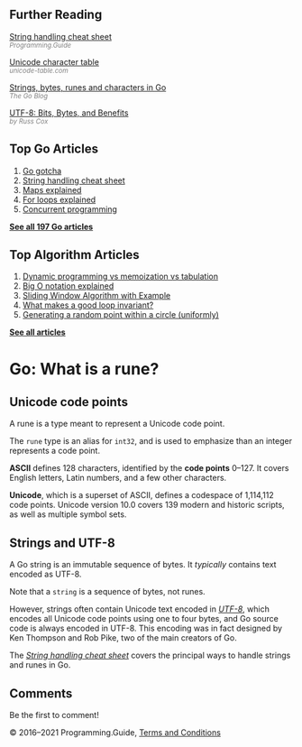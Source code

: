 <span class="underline"></span>

<span class="underline"></span>

Further Reading
---------------

[String handling cheat sheet](string-functions-reference-cheat-sheet.html)  
<span style="color: grey; font-style: italic; font-size: smaller">Programming.Guide</span>

[Unicode character table](https://unicode-table.com/en/)  
<span style="color: grey; font-style: italic; font-size: smaller">unicode-table.com</span>

[Strings, bytes, runes and characters in Go](https://blog.golang.org/strings)  
<span style="color: grey; font-style: italic; font-size: smaller">The Go Blog</span>

[UTF-8: Bits, Bytes, and Benefits](https://research.swtch.com/utf8)  
<span style="color: grey; font-style: italic; font-size: smaller">by Russ Cox</span>

Top Go Articles
---------------

1.  [Go gotcha](go-gotcha.html)
2.  [String handling cheat sheet](string-functions-reference-cheat-sheet.html)
3.  [Maps explained](maps-explained.html)
4.  [For loops explained](for-loop.html)
5.  [Concurrent programming](go-concurrency-tutorial.html)

[**See all 197 Go articles**](index.html)

<span class="underline"></span>

Top Algorithm Articles
----------------------

1.  [Dynamic programming vs memoization vs tabulation](../dynamic-programming-vs-memoization-vs-tabulation.html)
2.  [Big O notation explained](../big-o-notation-explained.html)
3.  [Sliding Window Algorithm with Example](../sliding-window-example.html)
4.  [What makes a good loop invariant?](../what-makes-a-good-loop-invariant.html)
5.  [Generating a random point within a circle (uniformly)](../random-point-within-circle.html)

[**See all articles**](../index.html)

Go: What is a rune?
===================

Unicode code points
-------------------

A rune is a type meant to represent a Unicode code point.

The `rune` type is an alias for `int32`, and is used to emphasize than an integer represents a code point.

**ASCII** defines 128 characters, identified by the **code points** 0–127. It covers English letters, Latin numbers, and a few other characters.

**Unicode**, which is a superset of ASCII, defines a codespace of 1,114,112 code points. Unicode version 10.0 covers 139 modern and historic scripts, as well as multiple symbol sets.

Strings and UTF-8
-----------------

A Go string is an immutable sequence of bytes. It *typically* contains text encoded as UTF-8.

Note that a `string` is a sequence of bytes, not runes.

However, strings often contain Unicode text encoded in [*UTF-8*](https://research.swtch.com/utf8), which encodes all Unicode code points using one to four bytes, and Go source code is always encoded in UTF-8. This encoding was in fact designed by Ken Thompson and Rob Pike, two of the main creators of Go.

The [*String handling cheat sheet*](string-functions-reference-cheat-sheet.html) covers the principal ways to handle strings and runes in Go.

Comments
--------

Be the first to comment!

© 2016–2021 Programming.Guide, [Terms and Conditions](../terms-and-conditions.html)
